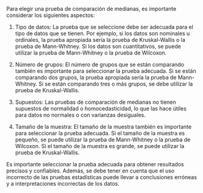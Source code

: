 Para elegir una prueba de comparación de medianas, es importante considerar los siguientes aspectos:

1. Tipo de datos: La prueba que se seleccione debe ser adecuada para el tipo de datos que se tienen. Por ejemplo, si los datos son nominales u ordinales, la prueba apropiada sería la prueba de Kruskal-Wallis o la prueba de Mann-Whitney. Si los datos son cuantitativos, se puede utilizar la prueba de Mann-Whitney o la prueba de Wilcoxon.

2. Número de grupos: El número de grupos que se están comparando también es importante para seleccionar la prueba adecuada. Si se están comparando dos grupos, la prueba apropiada sería la prueba de Mann-Whitney. Si se están comparando tres o más grupos, se debe utilizar la prueba de Kruskal-Wallis.

3. Supuestos: Las pruebas de comparación de medianas no tienen supuestos de normalidad o homocedasticidad, lo que las hace útiles para datos no normales o con varianzas desiguales.

4. Tamaño de la muestra: El tamaño de la muestra también es importante para seleccionar la prueba adecuada. Si el tamaño de la muestra es pequeño, se puede utilizar la prueba de Mann-Whitney o la prueba de Wilcoxon. Si el tamaño de la muestra es grande, se puede utilizar la prueba de Kruskal-Wallis.

Es importante seleccionar la prueba adecuada para obtener resultados precisos y confiables. Además, se debe tener en cuenta que el uso incorrecto de las pruebas estadísticas puede llevar a conclusiones erróneas y a interpretaciones incorrectas de los datos.